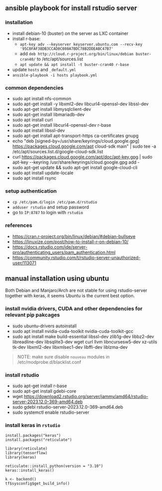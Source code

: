##  ansible playbook for install rstudio server

### installation

- install debian-10 (buster) on the server as LXC container
- install r-base:
  - `apt-key adv --keyserver keyserver.ubuntu.com --recv-key '95C0FAF38DB3CCAD0C080A7BDC78B2DDEABC47B7'`
  - add `deb http://cloud.r-project.org/bin/linux/debian buster-cran40/` to /etc/apt/sources.list
  - `apt update && apt install -t buster-cran40 r-base`
- update `hosts` and `_default.yml`
- `ansible-playbook -i hosts playbook.yml`

### common dependencies

- sudo apt install nfs-common
- sudo apt-get install -y libxml2-dev libcurl4-openssl-dev libssl-dev
- sudo apt-get install libmysqlclient-dev
- sudo apt-get install libmariadb-dev
- sudo apt install curl
- sudo apt-get install libcurl4-openssl-dev r-base
- sudo apt install libssl-dev
- sudo apt-get install apt-transport-https ca-certificates gnupg
- echo "deb [signed-by=/usr/share/keyrings/cloud.google.gpg] https://packages.cloud.google.com/apt cloud-sdk main" | sudo tee -a /etc/apt/sources.list.d/google-cloud-sdk.list
- curl https://packages.cloud.google.com/apt/doc/apt-key.gpg | sudo apt-key --keyring /usr/share/keyrings/cloud.google.gpg add -
- sudo apt-get update && sudo apt-get install google-cloud-cli
- sudo apt install update-locale
- sudo apt install rsync

### setup authentication

- `cp /etc/pam.d/login /etc/pam.d/rstudio`
- `adduser rstudio` and setup password
- go to `IP:8787` to login with `rstudio`

### references

- https://cran.r-project.org/bin/linux/debian/#debian-bullseye
- https://linuxize.com/post/how-to-install-r-on-debian-10/
- https://docs.rstudio.com/ide/server-pro/authenticating_users/pam_authentication.html
- https://community.rstudio.com/t/rstudio-server-unauthorized-user/113071

## manual installation using ubuntu

Both Debian and Manjaro/Arch are not stable for using rstudio-server together with keras, it seems Ubuntu is the current best option.

### install nvidia drivers, CUDA and other dependencies for relevant pip pakcages

- sudo ubuntu-drivers autoinstall
- sudo apt install nvidia-cuda-toolkit nvidia-cuda-toolkit-gcc
- sudo apt install make build-essential libssl-dev zlib1g-dev libbz2-dev libreadline-dev libsqlite3-dev wget curl llvm libncursesw5-dev xz-utils tk-dev libxml2-dev libxmlsec1-dev libffi-dev liblzma-dev

> NOTE: make sure disable `nouveau` modules in /etc/modprobe.d/blacklist.conf

### install rstudio

- sudo apt-get install r-base
- sudo apt-get install gdebi-core
- wget https://download2.rstudio.org/server/jammy/amd64/rstudio-server-2023.12.0-369-amd64.deb
- sudo gdebi rstudio-server-2023.12.0-369-amd64.deb
- sudo systemctl enable rstudio-server

### install keras in `rstudio`

```
install.packages("keras")
install.packages("reticulate")

library(reticulate)
library(tensorflow)
library(keras)

reticulate::install_python(version = "3.10")
keras::install_keras()

k <- backend()
tf$sysconfig$get_build_info()
```

